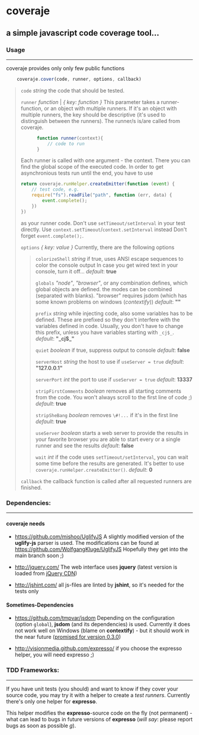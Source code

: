 #  coveraje
## a simple javascript code coverage tool...

### Usage 

----

coveraje provides only only few public functions

```javascript
    coveraje.cover(code, runner, options, callback)
```
> 
> `code` _string_
>     the code that should be tested.
> 
> `runner` _function_ | _{ key: function }_
>     This parameter takes a runner-function, or an object with multiple runners.
>     If it's an object with multiple runners, the key should be descriptive (it's used to distinguish between the runners). The runner/s is/are called from coveraje.
>     
>   ```javascript
>         function runner(context){
>             // code to run
>         }
>   ```
>   Each runner is called with one argument - the context. There you can find the global scope of the executed code.
>   In order to get asynchronious tests run until the end, you have to use
>   
>   ```javascript
>   return coveraje.runHelper.createEmitter(function (event) {
>       // test code, e.g.
>       require("fs").readFile("path", function (err, data) {
>           event.complete();
>       })
>   })
>   ```
>   as your runner code. Don't use `setTimeout/setInterval` in your test directly. Use `context.setTimeout`/`context.setInterval` instead
>   Don't forget `event.complete();`.
>   
> `options` _{ key: value }_
> Currently, there are the following options
> 
> > `colorizeShell` _string_
> >     if true, uses ANSI escape sequences to color the console output
> >     In case you get wired text in your console, turn it off...
> >     _default_: __true__
> > 
> > `globals` _"node"_, _"browser"_, or any combination
> >     defines, which global objects are defined. the modes can be combined (separated with blanks).
> >     "browser" requires jsdom (which has some known problems on windows (*contextify*))
> >     _default_: __""__
> > 
> > `prefix` _string_
> >     while injecting code, also some variables has to be defined. These are prefixed so they don't interfere with the variables defined in code. Usually, you don't have to change this prefix, unless you have variables starting with `_cj$_`.
> >     _default_: __"\_cj$\_"__
> > 
> > `quiet` _boolean_
> >     if true, suppress output to console
> >     _default_: __false__
> > 
> > `serverHost` _string_
> >     the host to use if `useServer = true`
> >     _default_: __"127.0.0.1"__
> > 
> > `serverPort` _int_
> >     the port to use if `useServer = true`
> >     _default_: __13337__
> > 
> > `stripFirstComments` _boolean_
> >     removes all starting comments from the code. You won't always scroll to the first line of code ;)
> >     _default_: __true__
> > 
> > `stripSheBang` _boolean_
> >     removes `\#!...` if it's in the first line
> >     _default_: __true__
> > 
> > `useServer` _boolean_
> >     starts a web server to provide the results in your favorite browser
> >     you are able to start every or a single runner and see the results
> >     _default_: __false__
> > 
> > `wait` _int_
> >     if the code uses `setTimeout/setInterval`, you can wait some time before the results are generated.
> >     It's better to use `coveraje.runHelper.createEmitter()`.
> >     _default_: __0__
>
> `callback`
> the callback function is called after all requested runners are finished.

###  Dependencies:

-------------
#### coveraje needs

* https://github.com/mishoo/UglifyJS
  A slightly modified version of the __uglify-js__ parser is used.
  The modifications can be found at https://github.com/WolfgangKluge/UglifyJS
  Hopefully they get into the main branch soon ;)

* http://jquery.com/
  The web interface uses __jquery__ (latest version is loaded from [jQuery CDN](http://code.jquery.com/))

* http://jshint.com/
  all js-files are linted by __jshint__, so it's needed for the tests only

#### Sometimes-Dependencies

* https://github.com/tmpvar/jsdom
  Depending on the configuration (option `global`), __jsdom__ (and its dependencies) is used.
  Currently it does not work well on Windows (blame on __contextify__) - but it should work in the near future ([promised for version 0.3.0](http://groups.google.com/group/jsdom/browse_thread/thread/b3102ac36f281891))

* http://visionmedia.github.com/expresso/
  if you choose the expresso helper, you will need expresso ;)

###  TDD Frameworks:

---------------
If you have unit tests (you should) and want to know if they cover your source code, you may try it with a helper to create a _test runners_.
Currently there's only one helper for __expresso__.

This helper modifies the __expresso__-source code on the fly (not permanent) - what can lead to bugs in future versions of __expresso__ (_will say_: please report bugs as soon as possible *g*).
